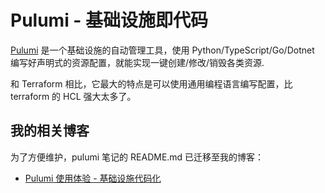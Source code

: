 
# Pulumi - 基础设施即代码

[Pulumi](https://github.com/pulumi/pulumi) 是一个基础设施的自动管理工具，使用 Python/TypeScript/Go/Dotnet 编写好声明式的资源配置，就能实现一键创建/修改/销毁各类资源.

和 Terraform 相比，它最大的特点是可以使用通用编程语言编写配置，比 terraform 的 HCL 强大太多了。

## 我的相关博客

为了方便维护，pulumi 笔记的 README.md 已迁移至我的博客：

- [Pulumi 使用体验 - 基础设施代码化](https://thiscute.world/posts/expirence-of-pulumi/)


